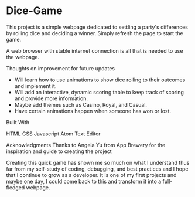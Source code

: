 # Dice-Game

This project is a simple webpage dedicated to settling a party's differences by rolling dice and deciding a winner. 
Simply refresh the page to start the game. 

A web browser with stable internet connection is all that is needed to use the webpage.

Thoughts on improvement for future updates
- Will learn how to use animations to show dice rolling to their outcomes and implement it.
- Will add an interactive, dynamic scoring table to keep track of scoring and provide more information.
- Maybe add themes such as Casino, Royal, and Casual.
- Have certain animations happen when someone has won or lost.


Built With

HTML
CSS
Javascript
Atom Text Editor

Acknowledgments
Thanks to Angela Yu from App Brewery for the inspiration and guide to creating the project

Creating this quick game has shown me so much on what I understand thus far from my self-study of coding, debugging, 
and best practices and I hope that I continue to grow as a developer. It is one of my first projects and maybe one day,
I could come back to this and transform it into a full-fledged webpage. 
